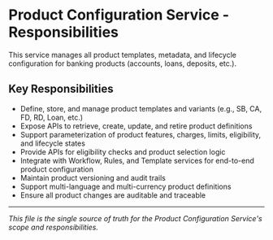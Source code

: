 # Product Configuration Service - Responsibilities

This service manages all product templates, metadata, and lifecycle configuration for banking products (accounts, loans, deposits, etc.).

## Key Responsibilities
- Define, store, and manage product templates and variants (e.g., SB, CA, FD, RD, Loan, etc.)
- Expose APIs to retrieve, create, update, and retire product definitions
- Support parameterization of product features, charges, limits, eligibility, and lifecycle states
- Provide APIs for eligibility checks and product selection logic
- Integrate with Workflow, Rules, and Template services for end-to-end product configuration
- Maintain product versioning and audit trails
- Support multi-language and multi-currency product definitions
- Ensure all product changes are auditable and traceable

---

_This file is the single source of truth for the Product Configuration Service's scope and responsibilities._
